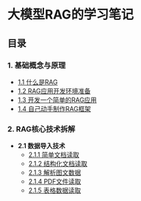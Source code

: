 # 大模型RAG的学习笔记

## 目录

### 1. **基础概念与原理**
* [1.1 什么是RAG](1.%E5%9F%BA%E7%A1%80%E6%A6%82%E5%BF%B5%E4%B8%8E%E5%8E%9F%E7%90%86/1.1%20%E4%BB%80%E4%B9%88%E6%98%AFRAG.md)
* [1.2 RAG应用开发环境准备](1.%E5%9F%BA%E7%A1%80%E6%A6%82%E5%BF%B5%E4%B8%8E%E5%8E%9F%E7%90%86/1.2%20RAG%E5%BA%94%E7%94%A8%E5%BC%80%E5%8F%91%E7%8E%AF%E5%A2%83%E5%87%86%E5%A4%87.md)
* [1.3 开发一个简单的RAG应用](1.基础概念与原理/简单RAG_SimpleRAG)
* [1.4 自己动手制作RAG框架](https://github.com/yilane/ragdev-project)
  
### 2. **RAG核心技术拆解**
* **2.1 数据导入技术**
    - [2.1.1 简单文档读取](2.RAG核心技术拆解/01-数据导入_DataLoading/01-简单文档读取)
    - [2.1.2 结构化文档读取](2.RAG核心技术拆解/01-数据导入_DataLoading/02-结构化文档读取)
    - [2.1.3 解析图文数据](2.RAG核心技术拆解/01-数据导入_DataLoading/03-解析图文数据)
    - [2.1.4 PDF文件读取](2.RAG核心技术拆解/01-数据导入_DataLoading/04-PDF文件读取)
    - [2.1.5 表格数据读取]()

